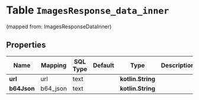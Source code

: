 
# Table `ImagesResponse_data_inner`
(mapped from: ImagesResponseDataInner)

## Properties
Name | Mapping | SQL Type | Default | Type | Description | Notes
---- | ------- | -------- | ------- | ---- | ----------- | -----
**url** | url | text |  | **kotlin.String** |  |  [optional]
**b64Json** | b64_json | text |  | **kotlin.String** |  |  [optional]




